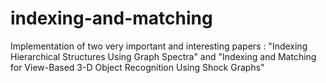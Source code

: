 # indexing-and-matching
Implementation of two very important and interesting papers : "Indexing Hierarchical Structures Using Graph Spectra" and "Indexing and Matching for View-Based 3-D Object Recognition Using Shock Graphs"
